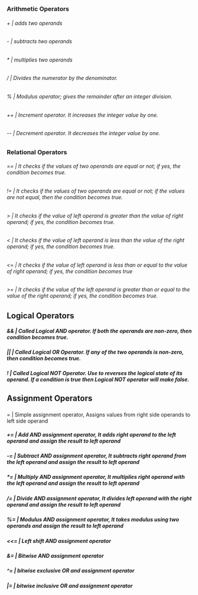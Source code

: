 ### Arithmetic Operators
###### + | adds two operands 
###### - | subtracts two operands
###### * | multiplies two operands 
###### / | Divides the numerator by the denominator.
###### % | Modulus operator; gives the remainder after an integer division.
###### ++ | Increment operator. It increases the integer value by one.
###### -- | Decrement operator. It decreases the integer value by one.

### Relational Operators
###### == | It checks if the values of two operands are equal or not; if yes, the condition becomes true.
###### != | It checks if the values of two operands are equal or not; if the values are not equal, then the condition becomes true.
###### > | It checks if the value of left operand is greater than the value of right operand; if yes, the condition becomes true.
###### < | It checks if the value of left operand is less than the value of the right operand; if yes, the condition becomes true.
###### <= | It checks if the value of left operand is less than or equal to the value of right operand; if yes, the condition becomes true
###### >= | It checks if the value of the left operand is greater than or equal to the value of the right operand; if yes, the condition becomes true.

## Logical Operators
##### && | Called Logical AND operator. If both the operands are non-zero, then condition becomes true.
##### || | Called Logical OR Operator. If any of the two operands is non-zero, then condition becomes true.
#####  ! | Called Logical NOT Operator. Use to reverses the logical state of its operand. If a condition is true then Logical NOT operator will make false.

## Assignment Operators
##### 
= | Simple assignment operator, Assigns values from right side operands to left side operand
##### += | Add AND assignment operator, It adds right operand to the left operand and assign the result to left operand
##### -= | Subtract AND assignment operator, It subtracts right operand from the left operand and assign the result to left operand
##### *= | Multiply AND assignment operator, It multiplies right operand with the left operand and assign the result to left operand
##### /= | Divide AND assignment operator, It divides left operand with the right operand and assign the result to left operand
##### %= | Modulus AND assignment operator, It takes modulus using two operands and assign the result to left operand
##### <<= | Left shift AND assignment operator
##### &= | Bitwise AND assignment operator
##### ^= | bitwise exclusive OR and assignment operator
##### |= | bitwise inclusive OR and assignment operator
